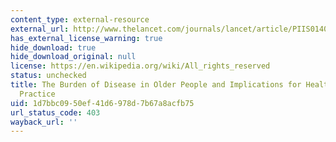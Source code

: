 ```yaml
---
content_type: external-resource
external_url: http://www.thelancet.com/journals/lancet/article/PIIS0140-6736(14)61347-7/
has_external_license_warning: true
hide_download: true
hide_download_original: null
license: https://en.wikipedia.org/wiki/All_rights_reserved
status: unchecked
title: The Burden of Disease in Older People and Implications for Health Policy and
  Practice
uid: 1d7bbc09-50ef-41d6-978d-7b67a8acfb75
url_status_code: 403
wayback_url: ''
---
```

